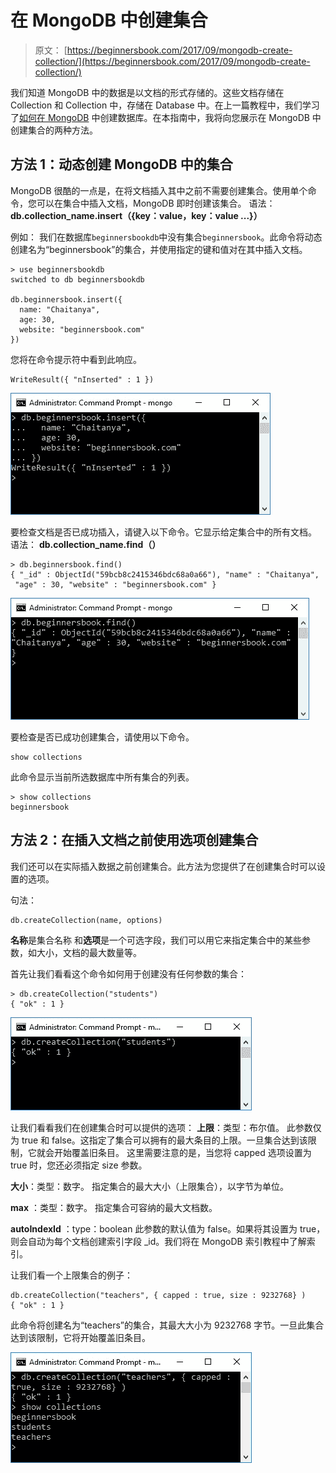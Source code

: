 # 在 MongoDB 中创建集合

> 原文： [https://beginnersbook.com/2017/09/mongodb-create-collection/](https://beginnersbook.com/2017/09/mongodb-create-collection/)

我们知道 MongoDB 中的数据是以文档的形式存储的。这些文档存储在 Collection 和 Collection 中，存储在 Database 中。在上一篇教程中，我们学习了[如何在 MongoDB](https://beginnersbook.com/2017/09/mongodb-create-database/) 中创建数据库。在本指南中，我将向您展示在 MongoDB 中创建集合的两种方法。

## 方法 1：动态创建 MongoDB 中的集合

MongoDB 很酷的一点是，在将文档插入其中之前不需要创建集合。使用单个命令，您可以在集合中插入文档，MongoDB 即时创建该集合。
语法： **db.collection_name.insert（{key：value，key：value ...}）**

例如：
我们在数据库`beginnersbookdb`中没有集合`beginnersbook`。此命令将动态创建名为“beginnersbook”的集合，并使用指定的键和值对在其中插入文档。

```
> use beginnersbookdb
switched to db beginnersbookdb

db.beginnersbook.insert({
  name: "Chaitanya",
  age: 30,
  website: "beginnersbook.com"
})
```

您将在命令提示符中看到此响应。

```
WriteResult({ "nInserted" : 1 })
```

![Creating collection on the fly MongoDB](img/4af1b49d42ba5be9f275db69de7368f0.jpg)

要检查文档是否已成功插入，请键入以下命令。它显示给定集合中的所有文档。
语法： **db.collection_name.find（）**

```
> db.beginnersbook.find()
{ "_id" : ObjectId("59bcb8c2415346bdc68a0a66"), "name" : "Chaitanya",
 "age" : 30, "website" : "beginnersbook.com" }
```

![verifying that collection is created successfully](img/5f6f93f1b24241ef9444c2762b29b7a3.jpg)

要检查是否已成功创建集合，请使用以下命令。

```
show collections
```

此命令显示当前所选数据库中所有集合的列表。

```
> show collections
beginnersbook
```

## 方法 2：在插入文档之前使用选项创建集合

我们还可以在实际插入数据之前创建集合。此方法为您提供了在创建集合时可以设置的选项。

句法：

```
db.createCollection(name, options)
```

**名称**是集合名称
和**选项**是一个可选字段，我们可以用它来指定集合中的某些参数，如大小，文档的最大数量等。

首先让我们看看这个命令如何用于创建没有任何参数的集合：

```
> db.createCollection("students")
{ "ok" : 1 }
```

![Collection without options](img/e241f5e4015d0c33e5e3df72f8851796.jpg)

让我们看看我们在创建集合时可以提供的选项：
**上限**：类型：布尔值。
此参数仅为 true 和 false。这指定了集合可以拥有的最大条目的上限。一旦集合达到该限制，它就会开始覆盖旧条目。
这里需要注意的是，当您将 capped 选项设置为 true 时，您还必须指定 size 参数。

**大小**：类型：数字。
指定集合的​​最大大小（上限集合），以字节为单位。

**max** ：类型：数字。
指定集合可容纳的最大文档数。

**autoIndexId** ：type：boolean
此参数的默认值为 false。如果将其设置为 true，则会自动为每个文档创建索引字段 _id。我们将在 MongoDB 索引教程中了解索引。

让我们看一个上限集合的例子：

```
db.createCollection("teachers", { capped : true, size : 9232768} )
{ "ok" : 1 }

```

此命令将创建名为“teachers”的集合，其最大大小为 9232768 字节。一旦此集合达到该限制，它将开始覆盖旧条目。

![Creating capped collection in MongoDB](img/66d9227f4239464042ea28e41271666a.jpg)